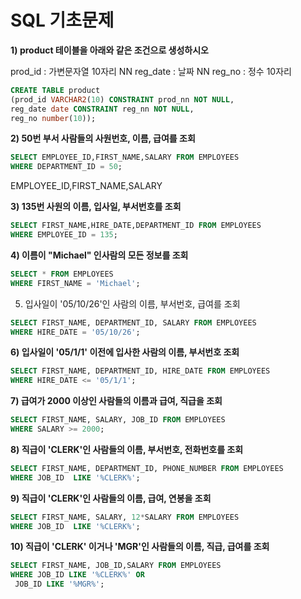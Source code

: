 # SQL 기초문제  

**1) product 테이블을 아래와 같은 조건으로 생성하시오**

prod_id : 가변문자열 10자리 NN
reg_date : 날짜 NN
reg_no : 정수 10자리 

```sql
CREATE TABLE product
(prod_id VARCHAR2(10) CONSTRAINT prod_nn NOT NULL,
reg_date date CONSTRAINT reg_nn NOT NULL,
reg_no number(10)); 
```



**2) 50번 부서 사람들의 사원번호, 이름, 급여를 조회**

```sql
SELECT EMPLOYEE_ID,FIRST_NAME,SALARY FROM EMPLOYEES
WHERE DEPARTMENT_ID = 50;
```

EMPLOYEE_ID,FIRST_NAME,SALARY 



**3) 135번 사원의 이름, 입사일, 부서번호를 조회**

```sql
SELECT FIRST_NAME,HIRE_DATE,DEPARTMENT_ID FROM EMPLOYEES
WHERE EMPLOYEE_ID = 135;
```



**4) 이름이 "Michael" 인사람의 모든 정보를 조회** 

```sql
SELECT * FROM EMPLOYEES
WHERE FIRST_NAME = 'Michael';
```



5) 입사일이 '05/10/26'인 사람의 이름, 부서번호, 급여를 조회

```SQL
SELECT FIRST_NAME, DEPARTMENT_ID, SALARY FROM EMPLOYEES
WHERE HIRE_DATE = '05/10/26';
```



**6) 입사일이 '05/1/1' 이전에 입사한 사람의 이름, 부서번호 조회**

```SQL
SELECT FIRST_NAME, DEPARTMENT_ID, HIRE_DATE FROM EMPLOYEES
WHERE HIRE_DATE <= '05/1/1';
```



**7) 급여가 2000 이상인 사람들의 이름과 급여, 직급을 조회**

```SQL
SELECT FIRST_NAME, SALARY, JOB_ID FROM EMPLOYEES
WHERE SALARY >= 2000;
```



**8) 직급이 'CLERK'인 사람들의 이름, 부서번호, 전화번호를 조회**

```SQL
SELECT FIRST_NAME, DEPARTMENT_ID, PHONE_NUMBER FROM EMPLOYEES
WHERE JOB_ID  LIKE '%CLERK%';
```



**9) 직급이 'CLERK'인 사람들의 이름, 급여, 연봉을 조회**

```SQL
SELECT FIRST_NAME, SALARY, 12*SALARY FROM EMPLOYEES
WHERE JOB_ID  LIKE '%CLERK%';
```



**10) 직급이 'CLERK' 이거나 'MGR'인 사람들의 이름, 직급, 급여를 조회**

```SQL
SELECT FIRST_NAME, JOB_ID,SALARY FROM EMPLOYEES
WHERE JOB_ID LIKE '%CLERK%' OR 
 JOB_ID LIKE '%MGR%';
```

